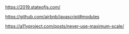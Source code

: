 https://2019.stateofjs.com/

https://github.com/airbnb/javascript#modules

https://a11yproject.com/posts/never-use-maximum-scale/